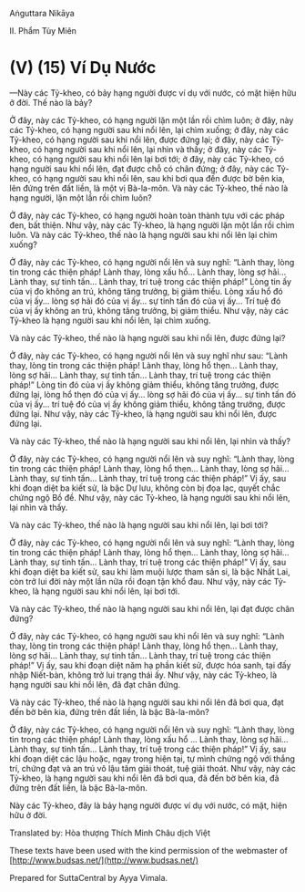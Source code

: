 Aṅguttara Nikāya

II. Phẩm Tùy Miên

# (V) (15) Ví Dụ Nước

—Này các Tỷ-kheo, có bảy hạng người được ví dụ với nước, có mặt hiện hữu ở đời. Thế nào là bảy?

Ở đây, này các Tỷ-kheo, có hạng người lặn một lần rồi chìm luôn; ở đây, này các Tỷ-kheo, có hạng người sau khi nổi lên, lại chìm xuống; ở đây, này các Tỷ-kheo, có hạng người sau khi nổi lên, được đứng lại; ở đây, này các Tỷ-kheo, có hạng người sau khi nổi lên, lại nhìn và thấy; ở đây, này các Tỷ-kheo, có hạng người sau khi nổi lên lại bơi tới; ở đây, này các Tỷ-kheo, có hạng người sau khi nổi lên, đạt được chỗ có chân đứng; ở đây, này các Tỷ-kheo, có hạng người sau khi nổi lên, sau khi bơi qua đến được bờ bên kia, lên đứng trên đất liền, là một vị Bà-la-môn. Và này các Tỷ-kheo, thế nào là hạng người, lặn một lần rồi chìm luôn?

Ở đây, này các Tỷ-kheo, có hạng người hoàn toàn thành tựu với các pháp đen, bất thiện. Như vậy, này các Tỷ-kheo, là hạng người lặn một lần rồi chìm luôn. Và này các Tỷ-kheo, thế nào là hạng người sau khi nổi lên lại chìm xuống?

Ở đây, này các Tỷ-kheo, có hạng người nổi lên và suy nghĩ: “Lành thay, lòng tin trong các thiện pháp! Lành thay, lòng xấu hổ... Lành thay, lòng sợ hãi... Lành thay, sự tinh tấn... Lành thay, trí tuệ trong các thiện pháp!” Lòng tin ấy của vị đo không an trú, không tăng trưởng, bị giảm thiểu. Lòng xấu hổ đó của vị ấy... lòng sợ hãi đó của vị ấy... sự tinh tấn đó của vị ấy... Trí tuệ đó của vị ấy không an trú, không tăng trưởng, bị giảm thiểu. Như vậy, này các Tỷ-kheo là hạng người sau khi nổi lên, lại chìm xuống.

Và này các Tỷ-kheo, thế nào là hạng người sau khi nổi lên, được đứng lại?

Ở đây, này các Tỷ-kheo, có hạng người nổi lên và suy nghĩ như sau: “Lành thay, lòng tin trong các thiện pháp! Lành thay, lòng hổ thẹn... Lành thay, lòng sợ hãi... Lành thay, sự tinh tấn... Lành thay, trí tuệ trong các thiện pháp!” Lòng tin đó của vị ấy không giảm thiểu, không tăng trưởng, được đứng lại, lòng hổ thẹn đó của vị ấy... lòng sợ hãi đó của vị ấy... sự tinh tấn đó của vị ấy... trí tuệ đó của vị ấy không giảm thiểu, không tăng trưởng, được đứng lại. Như vậy, này các Tỷ-kheo, là hạng người sau khi nổi lên, được đứng lại.

Và này các Tỷ-kheo, thế nào là hạng người sau khi nổi lên, lại nhìn và thấy?

Ở đây, này các Tỷ-kheo, có hạng người nổi lên và suy nghĩ: “Lành thay, lòng tin trong các thiện pháp! Lành thay, lòng hổ thẹn... Lành thay, lòng sợ hãi... Lành thay, sự tinh tấn... Lành thay, trí tuệ trong các thiện pháp!” Vị ấy, sau khi đoạn diệt ba kiết sử, là bậc Dự lưu, không còn bị đọa lạc, quyết chắc chứng ngộ Bồ đề. Như vậy, này các Tỷ-kheo, là hạng người sau khi nổi lên, lại nhìn và thấy.

Và này các Tỷ-kheo, thế nào là hạng người sau khi nổi lên, lại bơi tới?

Ở đây, này các Tỷ-kheo, có hạng người nổi lên và suy nghĩ: “Lành thay, lòng tin trong các thiện pháp! Lành thay, lòng hổ thẹn... Lành thay, lòng sợ hãi... Lành thay, sự tinh tấn... Lành thay, trí tuệ trong các thiện pháp!” Vị ấy, sau khi đoạn diệt ba kiết sử, sau khi làm muội lược tham sân si, là bậc Nhất Lai, còn trở lui đời này một lần nữa rồi đoạn tận khổ đau. Như vậy, này các Tỷ-kheo, là hạng người sau khi nổi lên, lại bơi tới.

Và này các Tỷ-kheo, thế nào là hạng người sau khi nổi lên, lại đạt được chân đứng?

Ở đây, này các Tỷ-kheo, có hạng người sau khi nổi lên và suy nghĩ: “Lành thay, lòng tin trong các thiện pháp! Lành thay, lòng hổ thẹn... Lành thay, lòng sợ hãi... Lành thay, sự tinh tấn... Lành thay, trí tuệ trong các thiện pháp!” Vị ấy, sau khi đoạn diệt năm hạ phần kiết sử, được hóa sanh, tại đấy nhập Niết-bàn, không trở lui trạng thái ấy. Như vậy, này các Tỷ-kheo, là hạng người sau khi nổi lên, đã đạt chân đứng.

Và này các Tỷ-kheo, thế nào là hạng người sau khi nổi lên đã bơi qua, đạt đến bờ bên kia, đứng trên đất liền, là bậc Bà-la-môn?

Ở đây, này các Tỷ-kheo, có hạng người nổi lên và suy nghĩ: “Lành thay, lòng tin trong các thiện pháp! Lành thay, lòng xấu hổ ... Lành thay, lòng sợ hãi... Lành thay, sự tinh tấn... Lành thay, trí tuệ trong các thiện pháp!” Vị ấy, sau khi đoạn diệt các lậu hoặc, ngay trong hiện tại, tự mình chứng ngộ với thắng trí, chứng đạt và an trú vô lậu tâm giải thoát, tuệ giải thoát. Như vậy, này các Tỷ-kheo, là hạng người sau khi nổi lên đã bơi qua, đã đến bờ bên kia, đã đứng trên đất liền, là bậc Bà-la-môn.

Này các Tỷ-kheo, đây là bảy hạng người được ví dụ với nước, có mặt, hiện hữu ở đời.

Translated by: Hòa thượng Thích Minh Châu dịch Việt

These texts have been used with the kind permission of the webmaster of [http://www.budsas.net/](http://www.budsas.net/)

Prepared for SuttaCentral by Ayya Vimala.